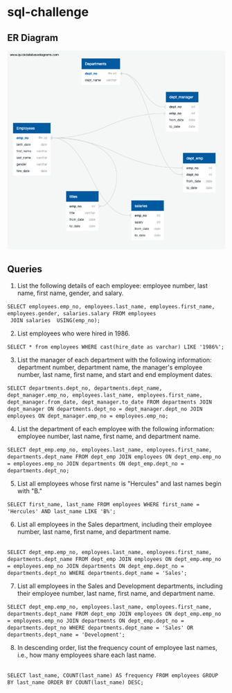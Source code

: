 # sql-challenge

## ER Diagram 
![ER Diagram](/img/ER.png)

## Queries

1. List the following details of each employee: employee number, last name, first name, gender, and salary.

```postgresql
SELECT employees.emp_no, employees.last_name, employees.first_name, employees.gender, salaries.salary FROM employees
 JOIN salaries  USING(emp_no);
```
2. List employees who were hired in 1986.
```postgresql
SELECT * from employees WHERE cast(hire_date as varchar) LIKE '1986%';
```

3. List the manager of each department with the following information: department number, department name, the manager's employee number, last name, first name, and start and end employment dates.
```postgresql
SELECT departments.dept_no, departments.dept_name, dept_manager.emp_no, employees.last_name, employees.first_name, dept_manager.from_date, dept_manager.to_date FROM departments JOIN dept_manager ON departments.dept_no = dept_manager.dept_no JOIN employees ON dept_manager.emp_no = employees.emp_no;
```
4. List the department of each employee with the following information: employee number, last name, first name, and department name.
```postgresql
SELECT dept_emp.emp_no, employees.last_name, employees.first_name, departments.dept_name FROM dept_emp JOIN employees ON dept_emp.emp_no = employees.emp_no JOIN departments ON dept_emp.dept_no = departments.dept_no;
```
5. List all employees whose first name is "Hercules" and last names begin with "B."
```postgresql
SELECT first_name, last_name FROM employees WHERE first_name = 'Hercules' AND last_name LIKE 'B%';
```


6. List all employees in the Sales department, including their employee number, last name, first name, and department name.
```postgresql

SELECT dept_emp.emp_no, employees.last_name, employees.first_name, departments.dept_name FROM dept_emp JOIN employees ON dept_emp.emp_no = employees.emp_no JOIN departments ON dept_emp.dept_no = departments.dept_no WHERE departments.dept_name = 'Sales';
```
7. List all employees in the Sales and Development departments, including their employee number, last name, first name, and department name.
```postgresql
SELECT dept_emp.emp_no, employees.last_name, employees.first_name, departments.dept_name FROM dept_emp JOIN employees ON dept_emp.emp_no = employees.emp_no JOIN departments ON dept_emp.dept_no = departments.dept_no WHERE departments.dept_name = 'Sales' OR departments.dept_name = 'Development';
```
8. In descending order, list the frequency count of employee last names, i.e., how many employees share each last name.
```postgresql

SELECT last_name, COUNT(last_name) AS frequency FROM employees GROUP BY last_name ORDER BY COUNT(last_name) DESC;
```
